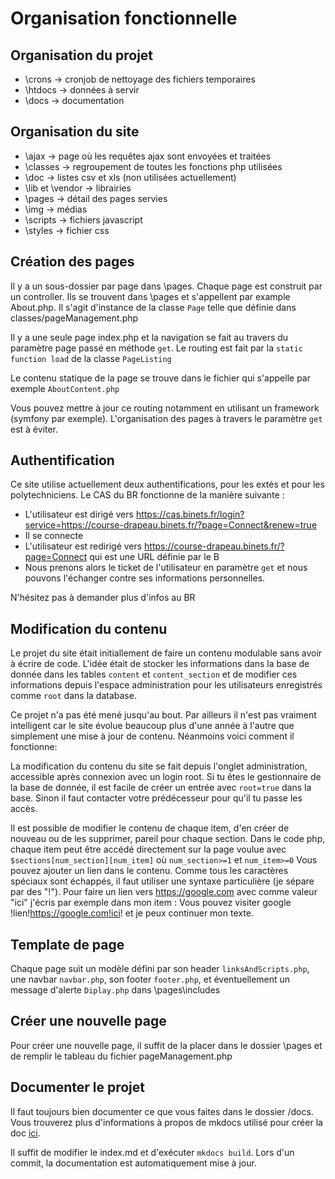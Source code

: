 
# Organisation fonctionnelle

## Organisation du projet

* \crons -> cronjob de nettoyage des fichiers temporaires
* \htdocs -> données à servir
* \docs -> documentation

## Organisation du site

* \ajax -> page où les requêtes ajax sont envoyées et traitées
* \classes -> regroupement de toutes les fonctions php utilisées
* \doc -> listes csv et xls (non utilisées actuellement)
* \lib et \vendor -> librairies
* \pages -> détail des pages servies
* \img -> médias
* \scripts -> fichiers javascript
* \styles -> fichier css

## Création des pages
Il y a un sous-dossier par page dans \pages. Chaque page est construit par un controller. Ils se trouvent dans \pages et s'appellent par example About.php.
Il s'agit d'instance de la classe `Page` telle que définie dans classes/pageManagement.php

Il y a une seule page index.php et la navigation se fait au travers du paramètre page passé en méthode `get`.
Le routing est fait par la `static function load` de la classe `PageListing`

Le contenu statique de la page se trouve dans le fichier qui s'appelle par exemple `AboutContent.php`

Vous pouvez mettre à jour ce routing notamment en utilisant un framework (symfony par exemple). L'organisation des pages à travers le paramètre `get` est à éviter.

## Authentification
Ce site utilise actuellement deux authentifications, pour les extés et pour les polytechniciens.
Le CAS du BR fonctionne de la manière suivante : 

* L'utilisateur est dirigé vers https://cas.binets.fr/login?service=https://course-drapeau.binets.fr/?page=Connect&renew=true
* Il se connecte
* L'utilisateur est redirigé vers https://course-drapeau.binets.fr/?page=Connect qui est une URL définie par le B
* Nous prenons alors le ticket de l'utilisateur en paramètre `get` et nous pouvons l'échanger contre ses informations personnelles.

N'hésitez pas à demander plus d'infos au BR

## Modification du contenu
Le projet du site était initiallement de faire un contenu modulable sans avoir à écrire de code. L'idée était de stocker les informations dans la base de donnée dans les tables `content` et `content_section` et de modifier ces informations depuis l'espace administration pour les utilisateurs enregistrés comme `root` dans la database. 

Ce projet n'a pas été mené jusqu'au bout. Par ailleurs il n'est pas vraiment intelligent car le site évolue beaucoup plus d'une année à l'autre que simplement une mise à jour de contenu. Néanmoins voici comment il fonctionne:

La modification du contenu du site se fait depuis l'onglet administration, accessible après connexion avec un login root. Si tu êtes le gestionnaire de la base de donnée, il est facile de créer un entrée avec `root=true` dans la base. Sinon il faut contacter votre prédécesseur pour qu'il tu passe les accès.

Il est possible de modifier le contenu de chaque item, d'en créer de nouveau ou de les supprimer, pareil pour chaque section. Dans le code php, chaque item peut être accédé directement sur la page voulue avec `$sections[num_section][num_item]` où `num_section>=1` et `num_item>=0`
Vous pouvez ajouter un lien dans le contenu. Comme tous les caractères spéciaux sont échappés, il faut utiliser une syntaxe particulière (je sépare par des "!"). Pour faire un lien vers https://google.com avec comme valeur "ici" j'écris par exemple dans mon item :
Vous pouvez visiter google !lien!https://google.com!ici! et je peux continuer mon texte.

## Template de page
Chaque page suit un modèle défini par son header `linksAndScripts.php`, une navbar `navbar.php`, son footer `footer.php`, et éventuellement un message d'alerte `Diplay.php` dans \pages\includes 

## Créer une nouvelle page
Pour créer une nouvelle page, il suffit de la placer dans le dossier \pages et de remplir le tableau du fichier pageManagement.php

## Documenter le projet
Il faut toujours bien documenter ce que vous faites dans le dossier /docs. Vous trouverez plus d'informations à propos de mkdocs utilisé pour créer la doc [ici](https://www.mkdocs.org/getting-started/#getting-started-with-mkdocs).

Il suffit de modifier le index.md et d'exécuter `mkdocs build`. Lors d'un commit, la documentation est automatiquement mise à jour.